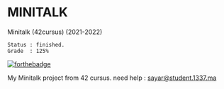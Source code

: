 # MINITALK

Minitalk (42cursus) (2021-2022)

	Status : finished.
	Grade  : 125%

[![forthebadge](https://forthebadge.com/images/badges/made-with-c.svg)](https://forthebadge.com)

My Minitalk project from 42 cursus.
need help : sayar@student.1337.ma
